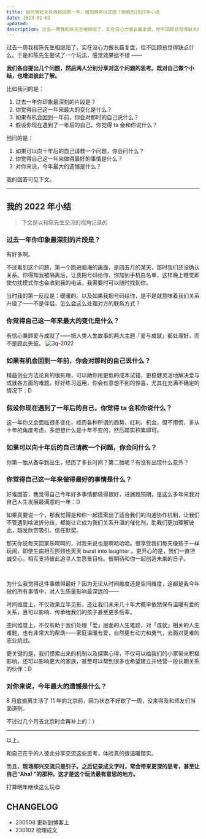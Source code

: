```yaml
---
title: 如何简短又有效地回顾一年，增加跨年仪式感？附我的2022年小结
date: 2023-01-02
updated: 
description: 过去一周我和陈先生相继阳了，实在没心力做长篇复盘，但不回顾总觉得缺点什么。于是和陈先生尝试了一个玩法，感觉效果挺不错，记录一下：D
---
```


过去一周我和陈先生相继阳了，实在没心力做长篇复盘，但不回顾总觉得缺点什么。于是和陈先生尝试了一个玩法，感觉效果挺不错 —— 

**我们各自提出几个问题，然后两人分别分享对这个问题的思考。既对自己做个小结，也增进彼此了解。**

比如我问的是：
1. 过去一年你印象最深刻的片段是？
2. 你觉得自己这一年来最大的变化是什么？
3. 如果有机会回到一年前，你会对那时的自己说什么？
4. 假设你现在遇到了一年后的自己，你觉得 ta 会和你说什么？

他问的是：
1. 如果可以向十年后的自己请教一个问题，你会问什么？
2. 你觉得自己这一年来做得最好的事情是什么？
3. 对你来说，今年最大的遗憾是什么？

我的回答可见下文。





---

## 我的 2022 年小结

> 下文是以和陈先生交流的视角记录的

### 过去一年你印象最深刻的片段是？

有好多啊。

不过看到这个问题，第一个跑进脑海的画面，是四五月的某天，那时我们还没确认关系。你得知我被隔离后，让我把号码给你，你加到手机白名单，这样晚上睡觉即使勿扰模式你也会收到我的电话，我需要时可以随时找到你。

当时我的第一反应是：暖暖的。以及如果我把号码给你，是不是就意味着我们关系升级了——不是伴侣，怎么会这么处理对方的联系方式？

### 你觉得自己这一年来最大的变化是什么？

有信心兼顾爱与成就了——把人类人生故事的两大主题「爱与成就」都处理好，而不是顾此失彼。
![3q-2022](https://cdn.sunnyhuang.net/share/3q-2022.jpeg)

### 如果有机会回到一年前，你会对那时的自己说什么？

精益创业方法论真的很有用，可以助你用更低的成本试错，更稳健灵活地解决爱与成就各方面的难题。好好练习运用，你会有意想不到的惊喜，尤其在充满不确定的情况下：D

### 假设你现在遇到了一年后的自己，你觉得 ta 会和你说什么？

这一年你又会面临很多变化，经历各种所谓的趋势、红利、机会，但不用慌，多从十年的角度考虑，多想想什么是十年不变的，然后踏实积累即可。

### 如果可以向十年后的自己请教一个问题，你会问什么？

你第一胎从备孕到出生，经历了多长时间？第二胎呢？有没有出现什么意外？

### 你觉得自己这一年来做得最好的事情是什么？

好难回答，我觉得自己今年好多事情都做得很好，进展超预期，是这么多年来我对自己人生发展最满意的一年：D

如果真要说一个，那我觉得是和你一起摸索出了适合我们的沟通协作机制，让我们不管遇到啥波折分歧，都能让它成为我们关系升温的催化剂，助我们更加理解彼此，越发欣赏吸引、信任默契。

那天你说每天回家乐呵呵的，对我来说也是啊哈哈哈。很享受我们每天像孩子一样玩闹，即使生病相互照顾也天天 burst into laughter 。更开心的是，我们一直坦诚交心，相互支持彼此追寻人生愿景目标。很期待和你一起创造未来的日子。

<br>

为什么我觉得这件事做得最好？因为无论从时间维度还是空间维度，这都是我今年做的所有事情中，对人生质量影响最深远的——

时间维度上，不仅效果立竿见影，还让我们未来几十年大概率依然保有温暖有爱的关系，且可以影响、传承给我们的孩子甚至更多后辈。

空间维度上，不仅有助于我们处理「爱」层面的人生难题，对「成就」相关的人生难题，也有非常大的帮助——家庭温暖有爱，自然更有动力和勇气，去面对更难的志业挑战。

更关键的是，我们摸索出来的机制以及探索心得，不仅可以给我们的小家带来积极影响，还可以影响更大的家族，甚至可以帮到很多也希望建立并经营一段长期关系的伙伴：D

### 对你来说，今年最大的遗憾是什么？

8 月底搬离生活了 11 年的北京前，因为状态不好歇了一周，没来得及和师友们当面道别。

不过过几个月去北京时会再补上的：）

---


以上。

和自己在乎的人彼此分享交流这些思考，体验真的很温暖踏实。

而且，**现场即兴交流只是引子。之后记录成文字时，常会带来更深的思考，甚至让自己“Aha! ”的那种。这才是这个玩法最有意思的地方。**


打算明年继续这么玩😋


## CHANGELOG

- 230508 更新到博客上
- 230102 梳理成文
